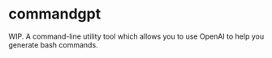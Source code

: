 # commandgpt
WIP. A command-line utility tool which allows you to use OpenAI to help you generate bash commands.

